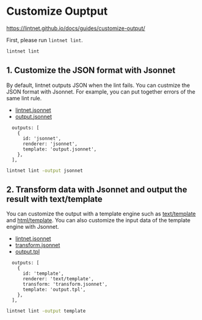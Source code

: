 # Customize Ouptput

https://lintnet.github.io/docs/guides/customize-output/

First, please run `lintnet lint`.

```sh
lintnet lint
```

## 1. Customize the JSON format with Jsonnet

By default, lintnet outputs JSON when the lint fails.
You can custmize the JSON format with Jsonnet.
For example, you can put together errors of the same lint rule.

- [lintnet.jsonnet](lintnet.jsonnet)
- [output.jsonnet](output.jsonnet)

```jsonnet
  outputs: [
    {
      id: 'jsonnet',
      renderer: 'jsonnet',
      template: 'output.jsonnet',
    },
  ],
```

```sh
lintnet lint -output jsonnet
```

## 2. Transform data with Jsonnet and output the result with text/template

You can customize the output with a template engine such as [text/template](https://pkg.go.dev/text/template) and [html/template](https://pkg.go.dev/html/template).
You can also customize the input data of the template engine with Jsonnet.

- [lintnet.jsonnet](lintnet.jsonnet)
- [transform.jsonnet](transform.jsonnet)
- [output.tpl](output.tpl)

```jsonnet
  outputs: [
    {
      id: 'template',
      renderer: 'text/template',
      transform: 'transform.jsonnet',
      template: 'output.tpl',
    },
  ],
```

```sh
lintnet lint -output template
```
